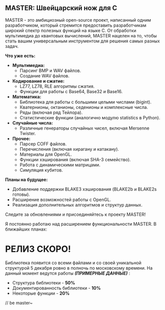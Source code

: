 ## MASTER: Швейцарский нож для C

MASTER - это амбициозный open-source проект, написанный одним разработчиком, который стремится предоставить разработчикам широкий спектр полезных функций на языке C. От обработки мультимедиа до квантовых вычислений, MASTER нацелен на то, чтобы стать вашим универсальным инструментом для решения самых разных задач.

**Что уже есть:**

* **Мультимедиа:**
    * Парсинг BMP и WAV файлов.
    * Создание WAV файлов.
* **Кодирование и сжатие:**
    * LZ77, LZ78, RLE алгоритмы сжатия.
    * Функции для работы с Base64, Base32 и Base16.
* **Математика:**
    * Библиотека для работы с большими целыми числами (bigint).
    * Кватернионы, октанионы, седенионы и комплексные числа.
    * Ряды (включая ряд Тейлора).
    * Статистические функции (аналогично модулю statistics в Python).
* **Случайные числа:**
    * Различные генераторы случайных чисел, включая Mersenne Twister.
* **Прочее:**
    * Парсер COFF файлов.
    * Перечисления (включая хирагану и катакану).
    * Материалы для OpenGL.
    * Функции хэширования (включая SHA-3 семейство).
    * Работа с динамическими матрицами.
    * Симуляция кубитов.

**Планы на будущее:**

* Добавление поддержки BLAKE3 хэширования (BLAKE2b и BLAKE2s готовы).
* Расширение возможностей работы с OpenGL.
* Реализация дополнительных алгоритмов и структур данных.

Следите за обновлениями и присоединяйтесь к проекту MASTER!

Я постоянно работаю над расширением функциональности MASTER. В ближайших планах:

# РЕЛИЗ СКОРО!
Библиотека появится со всеми файлами и со своей уникальной структурой 5 декабря ровно в полночь по московскому времени.
На данный момент ведутся работы ***(ПРИМЕРНЫЕ ДАННЫЕ)*** :
* Структура библиотеки - **50%**
* Документированность библиотеки - **10%**
* Некоторые функции - **20%**

// be master~
